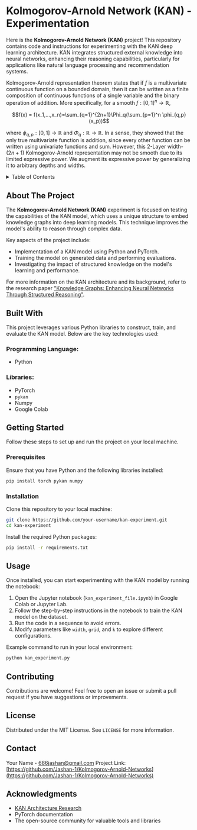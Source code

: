 # Kolmogorov-Arnold Network (KAN) - Experimentation
Here is the **Kolmogorov-Arnold Network (KAN)** project! This repository contains code and instructions for experimenting with the KAN deep learning architecture. KAN integrates structured external knowledge into neural networks, enhancing their reasoning capabilities, particularly for applications like natural language processing and recommendation systems. 

Kolmogorov-Arnold representation theorem states that if $f$ is a multivariate continuous function
on a bounded domain, then it can be written as a finite composition of continuous functions of a
single variable and the binary operation of addition. More specifically, for a smooth $f : [0,1]^n \to \mathbb{R}$,


$$f(x) = f(x_1,...,x_n)=\sum_{q=1}^{2n+1}\Phi_q(\sum_{p=1}^n \phi_{q,p}(x_p))$$

where $\phi_{q,p}:[0,1]\to\mathbb{R}$ and $\Phi_q:\mathbb{R}\to\mathbb{R}$. In a sense, they showed that the only true multivariate function is addition, since every other function can be written using univariate functions and sum. However, this 2-Layer width-$(2n+1)$ Kolmogorov-Arnold representation may not be smooth due to its limited expressive power. We augment its expressive power by generalizing it to arbitrary depths and widths.

<a name="readme-top"></a>

<!-- TABLE OF CONTENTS -->
<details>
<summary>Table of Contents</summary>
<ol>
<li><a href="#about-the-project">About The Project</a></li>
<li><a href="#built-with">Built With</a></li>
<li>
<a href="#getting-started">Getting Started</a>
<ul>
<li><a href="#prerequisites">Prerequisites</a></li>
<li><a href="#installation">Installation</a></li>
</ul>
</li>
<li><a href="#usage">Usage</a></li>
<li><a href="#contributing">Contributing</a></li>
<li><a href="#license">License</a></li>
<li><a href="#contact">Contact</a></li>
<li><a href="#acknowledgments">Acknowledgments</a></li>
</ol>
</details>

<!-- ABOUT THE PROJECT -->
## About The Project
The **Kolmogorov-Arnold Network (KAN)** experiment is focused on testing the capabilities of the KAN model, which uses a unique structure to embed knowledge graphs into deep learning models. This technique improves the model's ability to reason through complex data.

Key aspects of the project include:
- Implementation of a KAN model using Python and PyTorch.
- Training the model on generated data and performing evaluations.
- Investigating the impact of structured knowledge on the model's learning and performance.

For more information on the KAN architecture and its background, refer to the research paper ["Knowledge Graphs: Enhancing Neural Networks Through Structured Reasoning"](https://arxiv.org/abs/2404.19756).

## Built With
This project leverages various Python libraries to construct, train, and evaluate the KAN model. Below are the key technologies used:

### Programming Language: 
- Python

### Libraries: 
- PyTorch
- `pykan`
- Numpy
- Google Colab

<!-- GETTING STARTED -->
## Getting Started
Follow these steps to set up and run the project on your local machine.

### Prerequisites
Ensure that you have Python and the following libraries installed:
```bash
pip install torch pykan numpy
```

### Installation
Clone this repository to your local machine:
```bash
git clone https://github.com/your-username/kan-experiment.git
cd kan-experiment
```

Install the required Python packages:
```bash
pip install -r requirements.txt
```

<!-- USAGE EXAMPLES -->
## Usage
Once installed, you can start experimenting with the KAN model by running the notebook:

1. Open the Jupyter notebook (`kan_experiment_file.ipynb`) in Google Colab or Jupyter Lab.
2. Follow the step-by-step instructions in the notebook to train the KAN model on the dataset.
3. Run the code in a sequence to avoid errors.
4. Modify parameters like `width`, `grid`, and `k` to explore different configurations.

Example command to run in your local environment:
```bash
python kan_experiment.py
```

<!-- CONTRIBUTING -->
## Contributing
Contributions are welcome! Feel free to open an issue or submit a pull request if you have suggestions or improvements.

<!-- LICENSE -->
## License
Distributed under the MIT License. See `LICENSE` for more information.

<!-- CONTACT -->
## Contact
Your Name - [686jashan@gmail.com](mailto:686jashan@gmail.com)
Project Link: [https://github.com/Jashan-1/Kolmogorov-Arnold-Networks](https://github.com/Jashan-1/Kolmogorov-Arnold-Networks)

<!-- ACKNOWLEDGMENTS -->
## Acknowledgments
- [KAN Architecture Research](https://arxiv.org/abs/2404.19756)
- PyTorch documentation
- The open-source community for valuable tools and libraries
